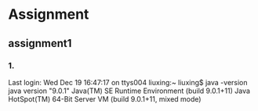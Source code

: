 # Assignment

## assignment1
### 1.   
Last login: Wed Dec 19 16:47:17 on ttys004
liuxing:~ liuxing$ java -version
java version "9.0.1"
Java(TM) SE Runtime Environment (build 9.0.1+11)
Java HotSpot(TM) 64-Bit Server VM (build 9.0.1+11, mixed mode)
